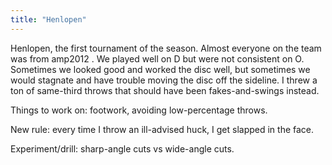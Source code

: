 ```yaml
---
title: "Henlopen"
---
```


Henlopen, the first tournament of the season. Almost everyone on the team was from amp2012 . We played well on D but were not consistent on O. Sometimes we looked good and worked the disc well, but sometimes we would stagnate and have trouble moving the disc off the sideline. I threw a ton of same-third throws that should have been fakes-and-swings instead. 

Things to work on: footwork, avoiding low-percentage throws.

New rule: every time I throw an ill-advised huck, I get slapped in the face.

Experiment/drill: sharp-angle cuts vs wide-angle cuts.
